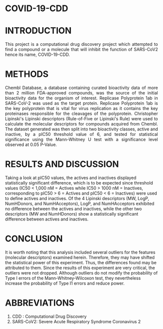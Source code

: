 # COVID-19-CDD 

# INTRODUCTION

<div style="text-align: justify">
  This project is a computational drug discovery project which attempted to find a compound or a molecule that will inhibit the function of SARS-CoV2 hence its name, COVID-19-CDD.  
</div>

# METHODS

<div style="text-align: justify">
Chembl Database, a database containing curated bioactivity data of more than 2 million FDA-approved compounds, was the source of the initial bioactivity data for the organism of interest. Replicase Polyprotein 1ab in SARS-CoV-2 was used as the target protein. Replicase Polyprotein 1ab is the key polyprotein that is vital for virus replication as it contains the key proteinases responsible for the cleavages of the polyprotein. Christopher Lipinski's Lipinski descriptors (Rule-of-Five or Lipinski's Rule) were used to calculate the molecular descriptors for compounds acquired from Chembl. The dataset generated was then split into two bioactivity classes, active and inactive, by a pIC50 threshold value of 6, and tested for statistical significance using the Mann-Whitney U test with a significance level observed at 0.05 P-Value.
</div>

# RESULTS AND DISCUSSION

Taking a look at pIC50 values, the actives and inactives displayed statistically significant difference, which is to be expected since threshold values (IC50 < 1,000 nM = Actives while IC50 > 1000 nM = Inactives, corresponding to pIC50 > 6 = Actives and pIC50 < 6 = Inactives) were used to define actives and inactives. Of the 4 Lipinski descriptors (MW, LogP, NumHDonors, and NumHAcceptors), LogP, and NumHAcceptors exhibited no difference between the actives and inactives, while the other two descriptors (MW and NumHDonors) show a statistically significant difference between actives and inactives.

# CONCLUSION

It is worth noting that this analysis included several outliers for the features (molecular descriptors) examined herein. Therefore, they may have shifted the statistical power of this experiment. Thus, the differences found may be attributed to them. Since the results of this experiment are very critical, the outliers were not dropped. Although outliers do not modify the probability of Type I errors of the Mann-Whitney-Wilcoxon test, they nevertheless increase the probability of Type I1 errors and reduce power.

# ABBREVIATIONS

1) CDD : Computational Drug Discovery
2) SARS-CoV2: Severe Acute Respiratory Syndrome Coronavirus 2
